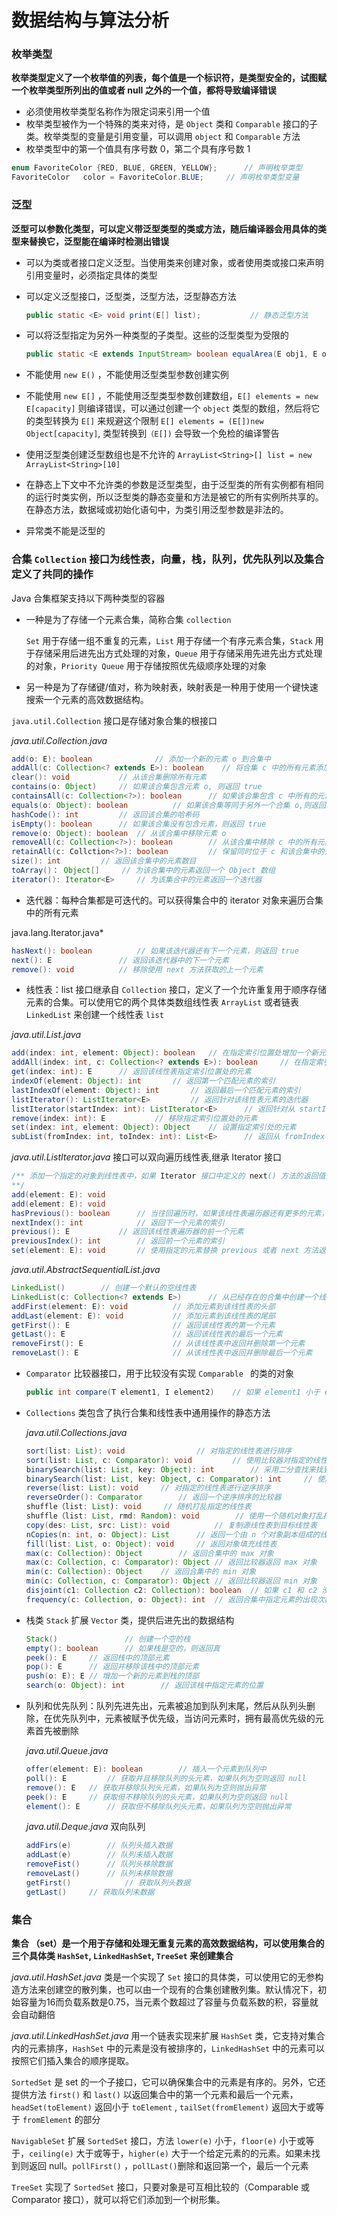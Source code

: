 # 数据结构与算法分析

### 枚举类型

__枚举类型定义了一个枚举值的列表，每个值是一个标识符，是类型安全的，试图赋一个枚举类型所列出的值或者 null 之外的一个值，都将导致编译错误__

* 必须使用枚举类型名称作为限定词来引用一个值
* 枚举类型被作为一个特殊的类来对待，是 `Object` 类和 `Comparable` 接口的子类。枚举类型的变量是引用变量，可以调用 `object` 和 `Comparable` 方法
* 枚举类型中的第一个值具有序号数 0，第二个具有序号数 1

```java
enum FavoriteColor {RED, BLUE, GREEN, YELLOW};		// 声明枚举类型
FavoriteColor	color = FavoriteColor.BLUE;		// 声明枚举类型变量
```

### 泛型

__泛型可以参数化类型，可以定义带泛型类型的类或方法，随后编译器会用具体的类型来替换它，泛型能在编译时检测出错误__

* 可以为类或者接口定义泛型。当使用类来创建对象，或者使用类或接口来声明引用变量时，必须指定具体的类型

* 可以定义泛型接口，泛型类，泛型方法，泛型静态方法

  ```java
  public static <E> void print(E[] list);			// 静态泛型方法
  ```

* 可以将泛型指定为另外一种类型的子类型。这些的泛型类型为受限的

  ```Java
  public static <E extends InputStream> boolean equalArea(E obj1, E obj2) // E 指定为 InputStream 的泛型子类型
  ```

* 不能使用 `new E()` ，不能使用泛型类型参数创建实例
* 不能使用 `new E[]` ，不能使用泛型类型参数创建数组，`E[] elements = new E[capacity]` 则编译错误，可以通过创建一个 `object` 类型的数组，然后将它的类型转换为 `E[]` 来规避这个限制 `E[] elements = (E[])new Object[capacity]`, 类型转换到`（E[])` 会导致一个免检的编译警告
* 使用泛型类创建泛型数组也是不允许的 `ArrayList<String>[] list = new ArrayList<String>[10]`
* 在静态上下文中不允许类的参数是泛型类型，由于泛型类的所有实例都有相同的运行时类实例，所以泛型类的静态变量和方法是被它的所有实例所共享的。在静态方法，数据域或初始化语句中，为类引用泛型参数是非法的。
* 异常类不能是泛型的

### 合集 `Collection` 接口为线性表，向量，栈，队列，优先队列以及集合定义了共同的操作

Java 合集框架支持以下两种类型的容器

* 一种是为了存储一个元素合集，简称合集 `collection`

  `Set` 用于存储一组不重复的元素，`List` 用于存储一个有序元素合集，`Stack` 用于存储采用后进先出方式处理的对象，`Queue` 用于存储采用先进先出方式处理的对象，`Priority Queue` 用于存储按照优先级顺序处理的对象

* 另一种是为了存储键/值对，称为映射表，映射表是一种用于使用一个键快速搜索一个元素的高效数据结构。

`java.util.Collection` 接口是存储对象合集的根接口

*java.util.Collection.java*

```java
add(o: E): boolean				// 添加一个新的元素 o 到合集中
addAll(c: Collection<? extends E>): boolean    // 将合集 c 中的所有元素添加到该合集中，并集
clear(): void			// 从该合集删除所有元素
contains(o: Object)		// 如果该合集包含元素 o, 则返回 true
containsAll(c: Collection<?>): boolean		// 如果该合集包含 c 中所有的元素，则返回 true
equals(o: Object): boolean			// 如果该合集等同于另外一个合集 o,则返回 true
hashCode(): int			// 返回该合集的哈希码
isEmpty(): boolean		// 如果该合集没有包含元素，则返回 true
remove(o: Object): boolean	// 从该合集中移除元素 o
removeAll(c: Collection<?>): boolean		// 从该合集中移除 c 中的所有元素， 差集
retainAll(c: Collction<?>): boolean			// 保留同时位于 c 和该合集中的元素，交集
size(): int			// 返回该合集中的元素数目
toArray()： Object[]		// 为该合集中的元素返回一个 Object 数组
iterator(): Iterator<E>		// 为该集合中的元素返回一个迭代器
```

* 迭代器：每种合集都是可迭代的。可以获得集合中的 iterator 对象来遍历合集中的所有元素

java.lang.Iterator.java*

```java
hasNext(): boolean			// 如果该迭代器还有下一个元素，则返回 true
next(): E				// 返回该迭代器中的下一个元素
remove(): void			// 移除使用 next 方法获取的上一个元素
```

* 线性表：list 接口继承自 `Collection` 接口，定义了一个允许重复用于顺序存储元素的合集。可以使用它的两个具体类数组线性表 `ArrayList` 或者链表 `LinkedList` 来创建一个线性表 `list`

*java.util.List.java*

```java
add(index: int, element: Object): boolean	// 在指定索引位置处增加一个新元素
addAll(index: int, c: Collection<? extends E>): boolean 	// 在指定索引位置处添加 c 中的所有元素
get(index: int): E   	// 返回该线性表指定索引位置处的元素
indexOf(element: Object): int 		// 返回第一个匹配元素的索引
lastIndexOf(element: Object): int		// 返回最后一个匹配元素的索引
listIterator(): ListIterator<E>			// 返回针对该线性表元素的迭代器
listIterator(startIndex: int): ListIterator<E>		// 返回针对从 startIndex 开始的元素的迭代器
remove(index: int): E			// 移除指定索引位置处的元素
set(index: int, element: Object): Object 	// 设置指定索引处的元素
subList(fromIndex: int, toIndex: int): List<E>		// 返回从 fromIndex 到 toIndex-1 的子线性表
```

*java.util.ListIterator.java* 接口可以双向遍历线性表,继承 Iterator 接口

```java
/** 添加一个指定的对象到线性表中，如果 Iterator 接口中定义的 next() 方法的返回值非空，该元素将被插入**到 next() 方法返回的元素之前；如果 previous() 方法的返回值非空，该元素将被插入到 previous() 方法**返回的元素之后，如果线性表中没有元素，这个新元素即成为线性表中唯一的元素
**/
add(element: E): void
add(element: E): void
hasPrevious(): boolean		// 当往回遍历时，如果该线性表遍历器还有更多的元素，则返回 true
nextIndex(): int			// 返回下一个元素的索引
previous(): E			// 返回该线性表遍历器的前一个元素
previousIndex(): int		// 返回前一个元素的索引
set(element: E): void		// 使用指定的元素替换 previous 或者 next 方法返回的最后一个元素
```

*java.util.AbstractSequentialList.java*

```java
LinkedList() 		// 创建一个默认的空线性表
LinkedList(c: Collection<? extends E>)		// 从已经存在的合集中创建一个线性表
addFirst(element: E): void			// 添加元素到该线性表的头部
addLast(element: E): void			// 添加元素到该线性表的尾部
getFirst(): E						// 返回该线性表的第一个元素
getLast(): E						// 返回该线性表的最后一个元素
removeFirst(): E					// 从该线性表中返回并删除第一个元素
removeLast(): E						// 从该线性表中返回并删除最后一个元素
```

* `Comparator` 比较器接口，用于比较没有实现 `Comparable ` 的类的对象

  ```Java
  public int compare(T element1, I element2)    // 如果 element1 小于 element2，就返回一个负值；如果 element1 大于 element2 就返回一个正值；如果两者相等返回 0
  ```

* `Collections` 类包含了执行合集和线性表中通用操作的静态方法

  *java.util.Collections.java*

  ```Java
  sort(list: List): void				// 对指定的线性表进行排序
  sort(list: List, c: Comparator): void			// 使用比较器对指定的线性表进行排序
  binarySearch(list: List, key: Object): int		// 采用二分查找来找到排序的线性表中的键值
  binarySearch(list: List, key: Object, c: Comparator): int 	// 使用比较器，采用二分查找来找到排好序的线性表中的键值
  reverse(list: List): void		// 对指定的线性表进行逆序排序
  reverseOrder(): Comparator		// 返回一个逆序排序的比较器
  shuffle（list: List): void		// 随机打乱指定的线性表
  shuffle（list: List, rmd: Random): void		// 使用一个随机对象打乱指定的线性表
  copy(des: List, src: List): void			// 复制源线性表到目标线性表
  nCopies(n: int, o: Object): List		// 返回一个由 n 个对象副本组成的线性表
  fill(list: List, o: Object): void		// 返回对象填充线性表
  max(c: Collection): Object		// 返回合集中的 max 对象
  max(c: Collection, c: Comparator): Object	// 返回比较器返回 max 对象
  min(c: Collection): Object	// 返回合集中的 min 对象
  min(c: Collection, c: Comparator): Object	// 返回比较器返回 min 对象
  disjoint(c1: Collection c2: Collection): boolean	// 如果 c1 和 c2 没有共同的元素，则返回真
  frequency(c: Collection, o: Object): int	// 返回合集中指定元素的出现次数
  ```

* 栈类 `Stack` 扩展 `Vector` 类，提供后进先出的数据结构

  ```Java
  Stack()				// 创建一个空的栈
  empty(): boolean		// 如果栈是空的，则返回真
  peek(): E		// 返回栈中的顶部元素
  pop(): E		// 返回并移除该栈中的顶部元素
  push(o: E): E	// 增加一个新的元素到栈的顶部
  search(o: Object): int		// 返回该栈中指定元素的位置
  ```

* 队列和优先队列：队列先进先出，元素被追加到队列末尾，然后从队列头删除，在优先队列中，元素被赋予优先级，当访问元素时，拥有最高优先级的元素首先被删除

  *java.util.Queue.java*

  ```Java
  offer(element: E): boolean		// 插入一个元素到队列中
  poll(): E			// 获取并且移除队列的头元素，如果队列为空则返回 null
  remove(): E 	// 获取并移除队列头元素，如果队列为空则抛出异常
  peek(): E 	// 获取但不移除队列的头元素，如果队列为空则返回 null
  element(): E		// 获取但不移除队列头元素，如果队列为空则抛出异常
  ```

  *java.util.Deque.java* 双向队列

  ```Java
  addFirs(e)		// 队列头插入数据
  addLast(e)		// 队列未插入数据
  removeFist()		// 队列头移除数据
  removeLast()		// 队列未移除数据
  getFirst()			// 获取队列头数据
  getLast()		// 获取队列未数据
  ```

### 集合

__集合 （set）是一个用于存储和处理无重复元素的高效数据结构，可以使用集合的三个具体类 `HashSet`, `LinkedHashSet`, `TreeSet` 来创建集合__

*java.util.HashSet.java* 类是一个实现了 `Set` 接口的具体类，可以使用它的无参构造方法来创建空的散列集，也可以由一个现有的合集创建散列集。默认情况下，初始容量为16而负载系数是0.75，当元素个数超过了容量与负载系数的积，容量就会自动翻倍

*java.util.LinkedHashSet.java* 用一个链表实现来扩展 `HashSet` 类，它支持对集合内的元素排序，`HashSet` 中的元素是没有被排序的，`LinkedHashSet` 中的元素可以按照它们插入集合的顺序提取。

`SortedSet` 是 set 的一个子接口，它可以确保集合中的元素是有序的。另外，它还提供方法 `first()` 和 `last()` 以返回集合中的第一个元素和最后一个元素，`headSet(toElement)` 返回小于 `toElement` , `tailSet(fromElement)` 返回大于或等于 `fromElement` 的部分

`NavigableSet` 扩展 `SortedSet` 接口，方法 `lower(e)` 小于，`floor(e)` 小于或等于，`ceiling(e)` 大于或等于，`higher(e)` 大于一个给定元素的的元素。如果未找到则返回 null。`pollFirst()` ，`pollLast()`删除和返回第一个，最后一个元素

`TreeSet` 实现了 `SortedSet` 接口，只要对象是可互相比较的（Comparable 或 Comparator 接口），就可以将它们添加到一个树形集。